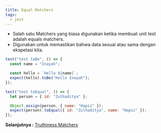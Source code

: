 ```yaml
---
title: Equal Matchers
tags:
  - jest
---
```


- Salah satu Matchers yang biasa digunakan ketika membuat unit test adalah equals matchers.
- Digunakan untuk memastikan bahwa data sesuai atau sama dengan ekspetasi kita.

```js
test("test toBe", () => {
  const name = "Inayah";

  const hello = `Hello ${name}`;
  expect(hello).toBe("Hello Inayah");
});

test("test toEqual", () => {
  let person = { id: "Zulhaditya" };

  Object.assign(person, { name: "Hapiz" });
  expect(person).toEqual({ id: "Zulhaditya", name: "Hapiz" });
});
```

**Selanjutnya :** [Truthiness Matchers](truthiness.md)